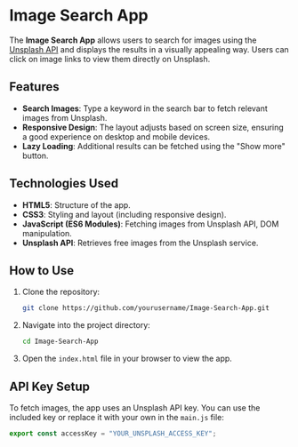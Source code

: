 # Image Search App

The **Image Search App** allows users to search for images using the [Unsplash API](https://unsplash.com/developers) and displays the results in a visually appealing way. Users can click on image links to view them directly on Unsplash.

## Features

- **Search Images**: Type a keyword in the search bar to fetch relevant images from Unsplash.
- **Responsive Design**: The layout adjusts based on screen size, ensuring a good experience on desktop and mobile devices.
- **Lazy Loading**: Additional results can be fetched using the "Show more" button.

## Technologies Used

- **HTML5**: Structure of the app.
- **CSS3**: Styling and layout (including responsive design).
- **JavaScript (ES6 Modules)**: Fetching images from Unsplash API, DOM manipulation.
- **Unsplash API**: Retrieves free images from the Unsplash service.

## How to Use

1. Clone the repository:
    ```bash
    git clone https://github.com/yourusername/Image-Search-App.git
    ```
2. Navigate into the project directory:
    ```bash
    cd Image-Search-App
    ```
3. Open the `index.html` file in your browser to view the app.

## API Key Setup

To fetch images, the app uses an Unsplash API key. You can use the included key or replace it with your own in the `main.js` file:

```javascript
export const accessKey = "YOUR_UNSPLASH_ACCESS_KEY";
